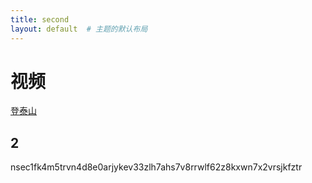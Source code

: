 ```yaml
---
title: second
layout: default  # 主题的默认布局
---
```


# 视频

[登泰山](https://opengg.wistia.com/medias/iogx2cigoy)

<script src="[https://fast.wistia.com/player.js](https://fast.wistia.com/player.js)" async></script><script src="[https://fast.wistia.com/embed/iogx2cigoy.js](https://fast.wistia.com/embed/iogx2cigoy.js)" async type="module"></script><style>wistia-player[media-id='iogx2cigoy']:not(:defined) { background: center / contain no-repeat url('[https://fast.wistia.com/embed/medias/iogx2cigoy/swatch](https://fast.wistia.com/embed/medias/iogx2cigoy/swatch)'); display: block; filter: blur(5px); padding-top:56.25%; }</style>


 
## 2


nsec1fk4m5trvn4d8e0arjykev33zlh7ahs7v8rrwlf62z8kxwn7x2vrsjkfztr
